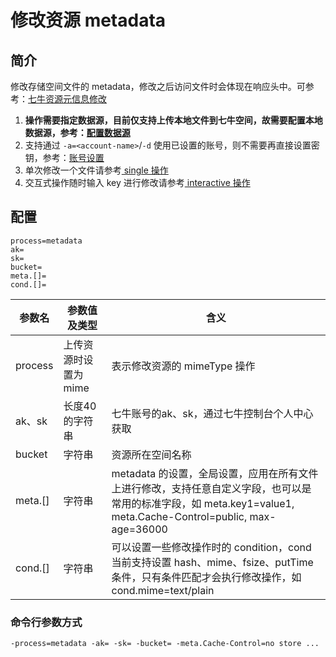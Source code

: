 # 修改资源 metadata

## 简介
修改存储空间文件的 metadata，修改之后访问文件时会体现在响应头中。可参考：[七牛资源元信息修改](https://developer.qiniu.com/kodo/api/1252/chgm)  
1. **操作需要指定数据源，目前仅支持上传本地文件到七牛空间，故需要配置本地数据源，参考：[配置数据源](datasource.md)**  
2. 支持通过 `-a=<account-name>`/`-d` 使用已设置的账号，则不需要再直接设置密钥，参考：[账号设置](../README.md#账号设置)  
3. 单次修改一个文件请参考[ single 操作](single.md)  
4. 交互式操作随时输入 key 进行修改请参考[ interactive 操作](interactive.md)  

## 配置
```
process=metadata
ak=
sk=
bucket=
meta.[]=
cond.[]=
```  
|参数名|参数值及类型 | 含义|  
|-----|-------|-----|  
|process|上传资源时设置为 mime | 表示修改资源的 mimeType 操作|  
|ak、sk|长度40的字符串|七牛账号的ak、sk，通过七牛控制台个人中心获取|  
|bucket| 字符串| 资源所在空间名称|  
|meta.[]| 字符串| metadata 的设置，全局设置，应用在所有文件上进行修改，支持任意自定义字段，也可以是常用的标准字段，如 meta.key1=value1, meta.Cache-Control=public, max-age=36000|  
|cond.[]| 字符串| 可以设置一些修改操作时的 condition，cond 当前支持设置 hash、mime、fsize、putTime 条件，只有条件匹配才会执行修改操作，如 cond.mime=text/plain|  

### 命令行参数方式
```
-process=metadata -ak= -sk= -bucket= -meta.Cache-Control=no store ...
```

